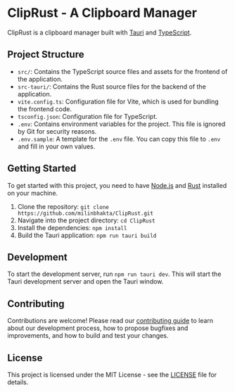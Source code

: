 # ClipRust - A Clipboard Manager

ClipRust is a clipboard manager built with [Tauri](https://tauri.studio/) and [TypeScript](https://www.typescriptlang.org/).

## Project Structure

- `src/`: Contains the TypeScript source files and assets for the frontend of the application.
- `src-tauri/`: Contains the Rust source files for the backend of the application.
- `vite.config.ts`: Configuration file for Vite, which is used for bundling the frontend code.
- `tsconfig.json`: Configuration file for TypeScript.
- `.env`: Contains environment variables for the project. This file is ignored by Git for security reasons.
- `.env.sample`: A template for the `.env` file. You can copy this file to `.env` and fill in your own values.

## Getting Started

To get started with this project, you need to have [Node.js](https://nodejs.org/) and [Rust](https://www.rust-lang.org/) installed on your machine.

1. Clone the repository: `git clone https://github.com/milinbhakta/ClipRust.git`
2. Navigate into the project directory: `cd ClipRust`
3. Install the dependencies: `npm install`
4. Build the Tauri application: `npm run tauri build`

## Development

To start the development server, run `npm run tauri dev`. This will start the Tauri development server and open the Tauri window.

## Contributing

Contributions are welcome! Please read our [contributing guide](CONTRIBUTING.md) to learn about our development process, how to propose bugfixes and improvements, and how to build and test your changes.

## License

This project is licensed under the MIT License - see the [LICENSE](LICENSE) file for details.
